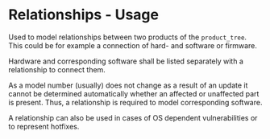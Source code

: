 # Relationships - Usage

Used to model relationships between two products of the `product_tree`.
This could be for example a connection of hard- and software or firmware.

Hardware and corresponding software shall be listed separately with a relationship to connect them.

As a model number (usually) does not change as a result of an update it cannot be determined automatically whether an affected or unaffected part is present.
Thus, a relationship is required to model corresponding software.

A relationship can also be used in cases of OS dependent vulnerabilities or to represent hotfixes.
